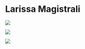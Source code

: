 # Larissa Magistrali

<p align="center">

<a  href="https://www.linkedin.com/in/larissa-magistrali/"><img src="https://github.com/larissamagistrali/larissamagistrali/tree/master/img/img(3).png"></a>

<a  href="https://gitlab.com/larissamagistrali"><img src="https://github.com/larissamagistrali/larissamagistrali/tree/master/img/img(1).png"></a>

<a  href="larissa.magistrali@acad.pucrs.br"><img src="https://github.com/larissamagistrali/larissamagistrali/tree/master/img/img(2).png"></a>


</p>



